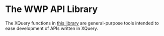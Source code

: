 # The WWP API Library

The XQuery functions in [this library](api.xql) are general-purpose tools intended to ease development of APIs written in XQuery.

